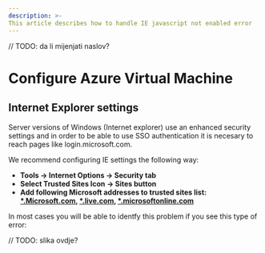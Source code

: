 ```yaml
---
description: >-
This article describes how to handle IE javascript not enabled error
---
```

// TODO: da li mijenjati naslov?
# Configure Azure Virtual Machine

## Internet Explorer settings

Server versions of Windows (Internet explorer) use an enhanced security settings and in order to be able to use SSO authentication it is necesary to reach pages like login.microsoft.com.

We recommend configuring IE settings the following way:
* **Tools -> Internet Options -> Security tab**
* **Select Trusted Sites Icon -> Sites button**
* **Add following Microsoft addresses to trusted sites list: 
  [*.Microsoft.com](), [*.live.com](),  [*.microsoftonline.com]()**

In most cases you will be able to identfy this problem if you see this type of error:

// TODO: slika ovdje?
